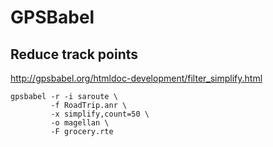<!-- -*- coding: utf-8; -*- -->

GPSBabel
========

Reduce track points
-------------------

<http://gpsbabel.org/htmldoc-development/filter_simplify.html>

    gpsbabel -r -i saroute \
             -f RoadTrip.anr \
             -x simplify,count=50 \
             -o magellan \
             -F grocery.rte
